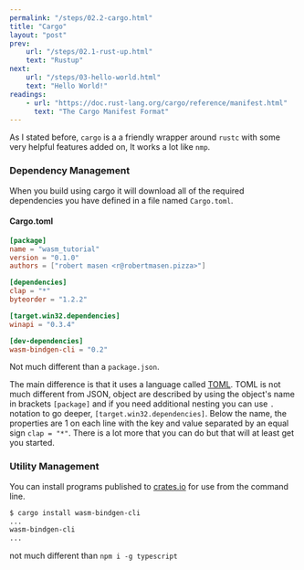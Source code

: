 ```yaml
---
permalink: "/steps/02.2-cargo.html"
title: "Cargo"
layout: "post"
prev: 
    url: "/steps/02.1-rust-up.html"
    text: "Rustup"
next: 
    url: "/steps/03-hello-world.html"
    text: "Hello World!"
readings:
    - url: "https://doc.rust-lang.org/cargo/reference/manifest.html"
      text: "The Cargo Manifest Format"
---
```

<div class="explain">
<p>As I stated before, <code>cargo</code> is a a friendly wrapper around <code>rustc</code> with some very helpful features added on, It works a lot like <code>nmp</code>.</p>

<h3>Dependency Management</h3>

<p>When you build using cargo it will download all of the required dependencies you have defined in a file named <code>Cargo.toml</code>.</p>
</div>

#### Cargo.toml

```toml
[package]
name = "wasm_tutorial"
version = "0.1.0"
authors = ["robert masen <r@robertmasen.pizza>"]

[dependencies]
clap = "*"
byteorder = "1.2.2"

[target.win32.dependencies]
winapi = "0.3.4"

[dev-dependencies]
wasm-bindgen-cli = "0.2"
```
Not much different than a <code>package.json</code>.

<div class="explain">
<p>The main difference is that it uses a language called <a href="https://github.com/toml-lang/toml">TOML</a>. TOML is not much different from JSON, object are described by using the object's name in brackets <code>[package]</code> and if you need additional nesting you can use <code>.</code> notation to go deeper, <code>[target.win32.dependencies]</code>. Below the name, the properties are 1 on each line with  the key and value separated by an equal sign <code>clap = "*"</code>. There is a lot more that you can do but that will at least get you started.</p>

<h3>Utility Management</h3>

<p>You can install programs published to <a href="https://crates.io">crates.io</a> for use from the command line.</p>
</div>

```bash
$ cargo install wasm-bindgen-cli
...
wasm-bindgen-cli
...
```
not much different than `npm i -g typescript`